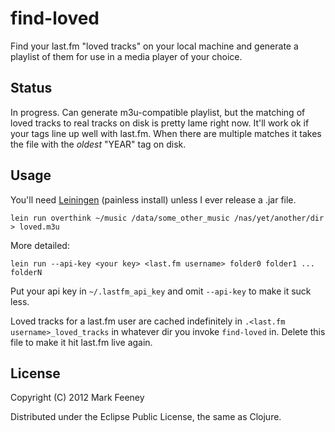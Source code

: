 # find-loved

Find your last.fm "loved tracks" on your local machine and generate a playlist of them for use in a media player of your choice.

## Status

In progress.  Can generate m3u-compatible playlist, but the matching of loved tracks to real tracks on disk is pretty lame right now.  It'll work ok if your tags line up well with last.fm.  When there are multiple matches it takes the file with the *oldest* "YEAR" tag on disk.

## Usage

You'll need [Leiningen](https://github.com/technomancy/leiningen) (painless install) unless I ever release a .jar file.

    lein run overthink ~/music /data/some_other_music /nas/yet/another/dir > loved.m3u

More detailed:

    lein run --api-key <your key> <last.fm username> folder0 folder1 ... folderN

Put your api key in `~/.lastfm_api_key` and omit `--api-key` to make it suck less.

Loved tracks for a last.fm user are cached indefinitely in `.<last.fm username>_loved_tracks` in whatever dir you invoke `find-loved` in.  Delete this file to make it hit last.fm live again.

## License

Copyright (C) 2012 Mark Feeney

Distributed under the Eclipse Public License, the same as Clojure.

